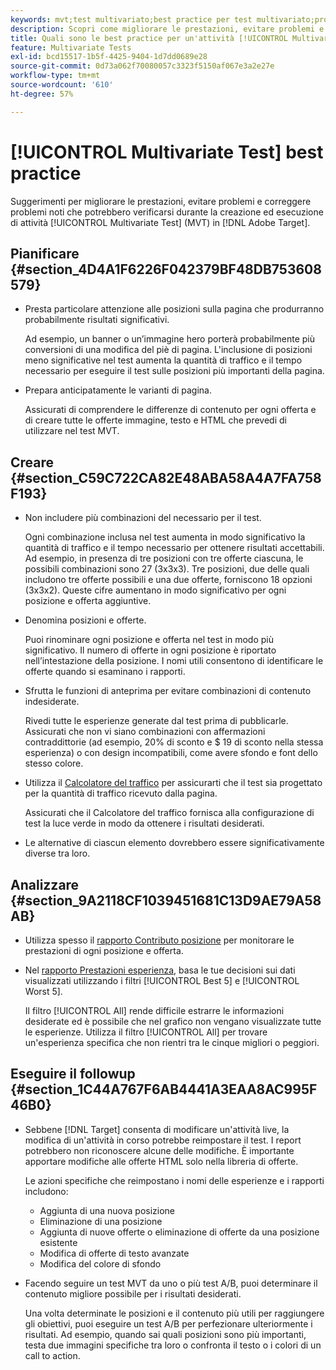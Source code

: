 ```yaml
---
keywords: mvt;test multivariato;best practice per test multivariato;procedure consigliate mvt;combinazioni mvt;rapporti mvt
description: Scopri come migliorare le prestazioni, evitare problemi e correggere problemi noti che potrebbero verificarsi durante la creazione ed esecuzione di [!UICONTROL Multivariate Test] attività in [!DNL Adobe Target].
title: Quali sono le best practice per un'attività [!UICONTROL Multivariate Test]?
feature: Multivariate Tests
exl-id: bcd15517-1b5f-4425-9404-1d7dd0689e28
source-git-commit: 0d73a062f70080057c3323f5150af067e3a2e27e
workflow-type: tm+mt
source-wordcount: '610'
ht-degree: 57%

---
```


# [!UICONTROL Multivariate Test] best practice

Suggerimenti per migliorare le prestazioni, evitare problemi e correggere problemi noti che potrebbero verificarsi durante la creazione ed esecuzione di attività [!UICONTROL Multivariate Test] (MVT) in [!DNL Adobe Target].

## Pianificare {#section_4D4A1F6226F042379BF48DB753608579}

* Presta particolare attenzione alle posizioni sulla pagina che produrranno probabilmente risultati significativi.

  Ad esempio, un banner o un’immagine hero porterà probabilmente più conversioni di una modifica del piè di pagina. L&#39;inclusione di posizioni meno significative nel test aumenta la quantità di traffico e il tempo necessario per eseguire il test sulle posizioni più importanti della pagina.
* Prepara anticipatamente le varianti di pagina.

  Assicurati di comprendere le differenze di contenuto per ogni offerta e di creare tutte le offerte immagine, testo e HTML che prevedi di utilizzare nel test MVT.

## Creare {#section_C59C722CA82E48ABA58A4A7FA758F193}

* Non includere più combinazioni del necessario per il test.

  Ogni combinazione inclusa nel test aumenta in modo significativo la quantità di traffico e il tempo necessario per ottenere risultati accettabili. Ad esempio, in presenza di tre posizioni con tre offerte ciascuna, le possibili combinazioni sono 27 (3x3x3). Tre posizioni, due delle quali includono tre offerte possibili e una due offerte, forniscono 18 opzioni (3x3x2). Queste cifre aumentano in modo significativo per ogni posizione e offerta aggiuntive.

* Denomina posizioni e offerte.

  Puoi rinominare ogni posizione e offerta nel test in modo più significativo. Il numero di offerte in ogni posizione è riportato nell’intestazione della posizione. I nomi utili consentono di identificare le offerte quando si esaminano i rapporti.

* Sfrutta le funzioni di anteprima per evitare combinazioni di contenuto indesiderate.

  Rivedi tutte le esperienze generate dal test prima di pubblicarle. Assicurati che non vi siano combinazioni con affermazioni contraddittorie (ad esempio, 20% di sconto e $ 19 di sconto nella stessa esperienza) o con design incompatibili, come avere sfondo e font dello stesso colore.

* Utilizza il [Calcolatore del traffico](/help/main/c-activities/c-multivariate-testing/t-create-multivariate-test/traffic-estimator.md) per assicurarti che il test sia progettato per la quantità di traffico ricevuto dalla pagina.

  Assicurati che il Calcolatore del traffico fornisca alla configurazione di test la luce verde in modo da ottenere i risultati desiderati.

* Le alternative di ciascun elemento dovrebbero essere significativamente diverse tra loro.

## Analizzare {#section_9A2118CF1039451681C13D9AE79A58AB}

* Utilizza spesso il [rapporto Contributo posizione](/help/main/c-reports/multivariate-test-reports/location-contribution-report.md) per monitorare le prestazioni di ogni posizione e offerta.
* Nel [rapporto Prestazioni esperienza](/help/main/c-reports/multivariate-test-reports/experience-performance-report.md), basa le tue decisioni sui dati visualizzati utilizzando i filtri [!UICONTROL Best 5] e [!UICONTROL Worst 5].

  Il filtro [!UICONTROL All] rende difficile estrarre le informazioni desiderate ed è possibile che nel grafico non vengano visualizzate tutte le esperienze. Utilizza il filtro [!UICONTROL All] per trovare un&#39;esperienza specifica che non rientri tra le cinque migliori o peggiori.

## Eseguire il followup {#section_1C44A767F6AB4441A3EAA8AC995F46B0}

* Sebbene [!DNL Target] consenta di modificare un&#39;attività live, la modifica di un&#39;attività in corso potrebbe reimpostare il test. I report potrebbero non riconoscere alcune delle modifiche. È importante apportare modifiche alle offerte HTML solo nella libreria di offerte.

  Le azioni specifiche che reimpostano i nomi delle esperienze e i rapporti includono:

   * Aggiunta di una nuova posizione
   * Eliminazione di una posizione
   * Aggiunta di nuove offerte o eliminazione di offerte da una posizione esistente
   * Modifica di offerte di testo avanzate
   * Modifica del colore di sfondo

* Facendo seguire un test MVT da uno o più test A/B, puoi determinare il contenuto migliore possibile per i risultati desiderati.

  Una volta determinate le posizioni e il contenuto più utili per raggiungere gli obiettivi, puoi eseguire un test A/B per perfezionare ulteriormente i risultati. Ad esempio, quando sai quali posizioni sono più importanti, testa due immagini specifiche tra loro o confronta il testo o i colori di un call to action.

